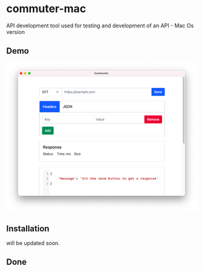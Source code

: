 # commuter-mac


API development tool used for testing and development of an API - Mac Os version


## Demo 

![demo](./demo.png)

## Installation

will be updated soon.

## Done
